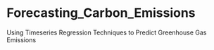 # Forecasting_Carbon_Emissions
Using Timeseries Regression Techniques to Predict Greenhouse Gas Emissions
